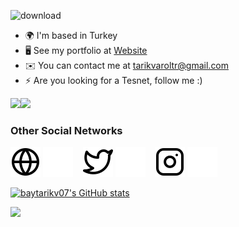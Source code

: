 
![download](https://user-images.githubusercontent.com/116226765/205464811-8b78d0c4-c1c4-4ace-a3dd-f97d5edd15a4.png)



* 🌍  I'm based in Turkey
* 🖥️  See my portfolio at [Website](http://tarikvarol.com.tr)
* ✉️  You can contact me at [tarikvaroltr@gmail.com](mailto:tarikvaroltr@gmail.com)
* ⚡  Are you looking for a Tesnet, follow me :)

<a href="https://www.twitter.com/baytarikv" target="_blank" rel="noreferrer"><img
src="https://img.shields.io/twitter/follow/baytarikv?logo=twitter&style=for-the-badge&color=0891b2&labelColor=1c1917"
/></a><a href="https://www.github.com/baytarikv07" target="_blank" rel="noreferrer"><img
src="https://img.shields.io/github/followers/baytarikv07?logo=github&style=for-the-badge&color=0891b2&labelColor=1c1917" /></a>
 
### Other Social Networks

[![website](./img/globe-light.svg)](https://tarikvarol.com.tr#gh-light-mode-only)
[![website](./img/globe-dark.svg)](https://tarikvarol.com.tr#gh-dark-mode-only)
&nbsp;&nbsp;
[![website](./img/twitter-light.svg)](https://twitter.com/baytarikv#gh-light-mode-only)
[![website](./img/twitter-dark.svg)](https://twitter.com/baytarikv#gh-dark-mode-only)
&nbsp;&nbsp;
[![website](./img/instagram-light.svg)](https://instagram.com/baytarikv_#gh-light-mode-only)
[![website](./img/instagram-dark.svg)](https://instagram.com/baytarikv_#gh-dark-mode-only)


<a href="http://www.github.com/baytarikv07"><img src="https://github-readme-stats.vercel.app/api?username=baytarikv07&show_icons=true&hide=&count_private=true&title_color=ffffff&text_color=ffffff&icon_color=0891b2&bg_color=1c1917&hide_border=true&show_icons=true" alt="baytarikv07's GitHub stats" /></a>

<a href="http://www.github.com/baytarikv07"><img src="https://github-readme-streak-stats.herokuapp.com/?user=baytarikv07&stroke=ffffff&background=1c1917&ring=ffffff&fire=ffffff&currStreakNum=ffffff&currStreakLabel=ffffff&sideNums=ffffff&sideLabels=ffffff&dates=ffffff&hide_border=true" /></a>




